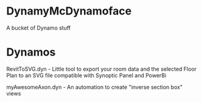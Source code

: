 # DynamyMcDynamoface
A bucket of Dynamo stuff

# Dynamos


RevitToSVG.dyn - Little tool to export your room data and the selected Floor Plan to an SVG file compatible with Synoptic Panel and PowerBi

myAwesomeAxon.dyn - An automation to create "inverse section box" views
